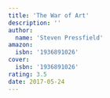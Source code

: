 ```yaml
---
title: 'The War of Art'
description: ''
author:
  name: 'Steven Pressfield'
amazon:
  isbn: '1936891026'
cover:
  isbn: '1936891026'
rating: 3.5
date: 2017-05-24
---
```

